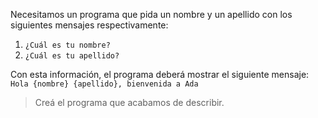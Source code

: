 Necesitamos un programa que pida un nombre y un apellido con los siguientes mensajes respectivamente:

 1. `¿Cuál es tu nombre?` 
 1. `¿Cuál es tu apellido?`

Con esta información, el programa deberá mostrar el siguiente mensaje: `Hola {nombre} {apellido}, bienvenida a Ada`
 
> Creá el programa que acabamos de describir.

<style>
  .mu-browser {
    display: none;
  }
</style>